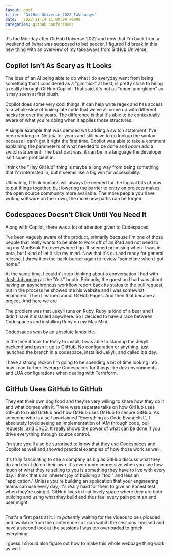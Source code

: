 ```yaml
---
layout: post
title:  "GitHub Universe 2022 Takeaways"
date:   2022-11-14 11:00:00 +0000
categories: github conferences
---
```


It's the Monday after GitHub Universe 2022 and now that I'm back from a weekend of (what was supposed to be) soccer, I figured I'd break in this new thing with an overview of my takeaways from GitHub Universe.

## Copilot Isn’t As Scary as It Looks

The idea of an AI being able to do what I do everyday went from being something that I considered as a "gimmick" at best, is pretty close to being a reality through GitHub Copilot. That said, it's not as "doom and gloom" as it may seem at first blush. 

Copilot does some very cool things. It can help write regex and has access to a whole slew of boilerplate code that we've all come up with different hacks for over the years. The difference is that it's able to be contextually aware of what you're doing when it applies those structures. 

A simple example that was demoed was adding a switch statement. I've been working in .Net/c# for years and still have to go lookup the syntax because I can't get it right the first time. Copilot was able to take a comment explaining the parameters of what needed to be done and *boom* add a switch statement. The best part was, it can be in a language the developer isn't super proficient in. 

I think the "Hey GitHub" thing is maybe a long way from being something that I'm interested in, but it seems like a big win for accessibility. 

Ultimately, I think humans will always be needed for the logical bits of how to put things together, but lowering the barrier to entry on projects makes the open source community more available. The more people you have writing software on their own, the more new paths can be forged. 

## Codespaces Doesn’t Click Until You Need It

Along with Copilot, there was a lot of attention given to Codespaces. 

I've been vaguely aware of the product, primarily because I'm one of those people that really wants to be able to work off of an iPad and not need to lug my MacBook Pro everywhere I go. It seemed promising when it was in beta, but I kind of let it slip my mind. Now that it's out and ready for general release, I threw it on the back-burner again to review "sometime when I got home."

At the same time, I couldn't stop thinking about a conversation I had with [Josh Johanning](https://josh-ops.com/) at the "Ask" booth. Primarily, the question I had was about having an asynchronous workflow report back its status to the pull request, but in the process he showed me his website and I was somewhat enamored. Then I learned about GitHub Pages. And then that became a project. And here we are. 

The problem was that Jekyll runs on Ruby, Ruby is kind of a bear and I didn't have it installed anywhere. So I decided to have a race between Codespaces and installing Ruby on my Mac Mini. 

Codepsaces won by an absolute landslide. 

In the time it took for Ruby to install, I was able to standup the Jekyll backend and push it up to GitHub. No configuration or anything, just launched the branch in a codespace, installed Jekyll, and called it a day. 

I have a strong reckon I'm going to be spending a bit of time looking into how I can further leverage Codespaces for things like dev environments and LUA configurations when dealing with Terraform. 

## GitHub Uses GitHub to GitHub

They eat their own dog food and they're very willing to share how they do it and what comes with it. There were separate talks on how GitHub uses GitHub to build GitHub and how GitHub uses GitHub to secure GitHub. As someone who is a self proclaimed "Everything as Code Evangelist", I absolutely loved seeing an implementation of IAM through code, pull requests, and CI/CD. It really shows the power of what can be done if you drive everything through source control. 

I'm sure you'll also be surprised to know that they use Codespaces and Copilot as well and showed practical examples of how those work as well. 

It's truly fascinating to see a company as big as GitHub discuss what they do and don't do on their own. It's even more impressive when you see how much of what they're selling to you is something they have to live with every day. I think that's an inherent joy of building a "tool" and less an "application." Unless you're building an application that your engineering teams can use every day, it's really hard for them to give an honest test when they're using it. GitHub lives in that lovely space where they are both building and using what they build and thus feel every pain point an end user might. 

---

That's a first pass at it. I'm *patiently* waiting for the videos to be uploaded and available from the conference so I can watch the sessions I missed and have a second look at the sessions I was too overloaded to grock everything. 

I guess I should also figure out how to make this whole webpage thing work as well. 
